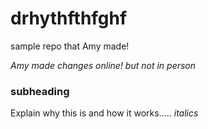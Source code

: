 # drhythfthfghf
sample repo that Amy made!

_Amy made changes online!  but not in person_

### subheading

Explain why this is and how it works..... *italics*
